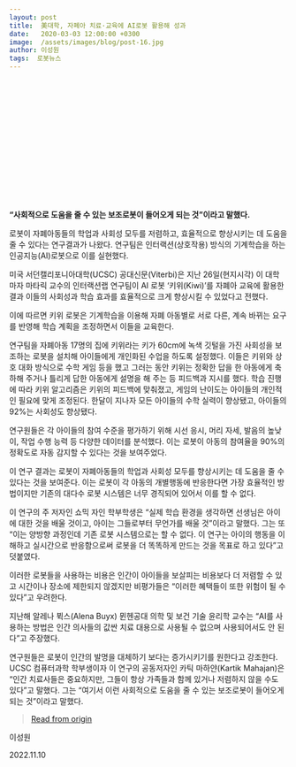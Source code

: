 ```yaml
---
layout: post
title:  美대학, 자폐아 치료·교육에 AI로봇 활용해 성과
date:   2020-03-03 12:00:00 +0300
image:  /assets/images/blog/post-16.jpg
author: 이성원 
tags:  로봇뉴스
---
```

<br><br><br><br><br><br><br><br><br><br><br><br><br>

**“사회적으로 도움을 줄 수 있는 보조로봇이 들어오게 되는 것”이라고 말했다.**

로봇이 자폐아동들의 학업과 사회성 모두를 저렴하고, 효율적으로 향상시키는 데 도움을 줄 수 있다는 연구결과가 나왔다. 연구팀은 인터랙션(상호작용) 방식의 기계학습을 하는 인공지능(AI)로봇으로 이를 실현했다.

미국 서던캘리포니아대학(UCSC) 공대신문(Viterbi)은 지난 26일(현지시각) 이 대학 마자 마타릭 교수의 인터랙션랩 연구팀이 AI 로봇 ‘키위(Kiwi)’를 자폐아 교육에 활용한 결과 이들의 사회성과 학습 효과를 효율적으로 크게 향상시킬 수 있었다고 전했다.

이에 따르면 키위 로봇은 기계학습을 이용해 자폐 아동별로 서로 다른, 계속 바뀌는 요구를 반영해 학습 계획을 조정하면서 이들을 교육한다.

연구팀을 자폐아동 17명의 집에 키위라는 키가 60cm에 녹색 깃털을 가진 사회성을 보조하는 로봇을 설치해 아이들에게 개인화된 수업을 하도록 설정했다. 이들은 키위와 상호 대화 방식으로 수학 게임 등을 했고 그러는 동안 키위는 정확한 답을 한 아동에게 축하해 주거나 틀리게 답한 아동에게 설명을 해 주는 등 피드백과 지시를 했다. 학습 진행에 따라 키위 알고리즘은 키위의 피드백에 맞춰졌고, 게임의 난이도는 아이들의 개인적인 필요에 맞게 조정된다. 한달이 지나자 모든 아이들의 수학 실력이 향상됐고, 아이들의 92%는 사회성도 향상됐다.

연구원들은 각 아이들의 참여 수준을 평가하기 위해 시선 응시, 머리 자세, 발음의 높낮이, 작업 수행 능력 등 다양한 데이터를 분석했다. 이는 로봇이 아동의 참여율을 90%의 정확도로 자동 감지할 수 있다는 것을 보여주었다.

이 연구 결과는 로봇이 자폐아동들의 학업과 사회성 모두를 향상시키는 데 도움을 줄 수 있다는 것을 보여준다. 이는 로봇이 각 아동의 개별행동에 반응한다면 가장 효율적인 방법이지만 기존의 대다수 로봇 시스템은 너무 경직되어 있어서 이를 할 수 없다.

이 연구의 주 저자인 쇼믹 자인 학부학생은 “실제 학습 환경을 생각하면 선생님은 아이에 대한 것을 배울 것이고, 아이는 그들로부터 무언가를 배울 것”이라고 말했다. 그는 또 “이는 양방향 과정인데 기존 로봇 시스템으로는 할 수 없다. 이 연구는 아이의 행동을 이해하고 실시간으로 반응함으로써 로봇을 더 똑똑하게 만드는 것을 목표로 하고 있다”고 덧붙였다.

이러한 로봇들을 사용하는 비용은 인간이 아이들을 보살피는 비용보다 더 저렴할 수 있고 시간이나 장소에 제한되지 않겠지만 비평가들은 “이러한 혜택들이 또한 위험이 될 수 있다”고 우려한다.

지난해 알레나 뷕스(Alena Buyx) 뮌헨공대 의학 및 보건 기술 윤리학 교수는 “AI를 사용하는 방법은 인간 의사들의 값싼 치료 대용으로 사용될 수 없으며 사용되어서도 안 된다”고 주장했다.

연구원들은 로봇이 인간의 발명을 대체하기 보다는 증가시키기를 원한다고 강조한다. UCSC 컴퓨터과학 학부생이자 이 연구의 공동저자인 카틱 마하얀(Kartik Mahajan)은 “인간 치료사들은 중요하지만, 그들이 항상 가족들과 함께 있거나 저렴하지 않을 수도 있다”고 말했다. 그는 “여기서 이런 사회적으로 도움을 줄 수 있는 보조로봇이 들어오게 되는 것”이라고 말했다.

><a href="http://www.irobotnews.com/news/articleView.html?idxno=19817">Read from origin</a>

이성원

2022.11.10